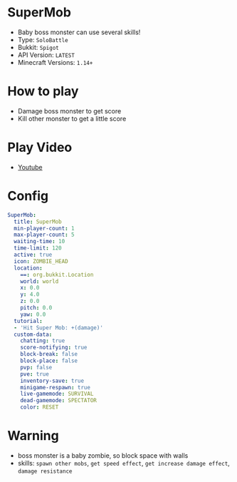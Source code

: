 # SuperMob
- Baby boss monster can use several skills!
- Type: `SoloBattle`
- Bukkit: `Spigot` <!--  Write bukkit, If event of minigame is only available in specific bukkit-->
- API Version: `LATEST`
- Minecraft Versions: `1.14+`

# How to play
- Damage boss monster to get score
- Kill other monster to get a little score

# Play Video
- [Youtube](https://www.youtube.com/watch?v=qep_l8NKJ9Y)

# Config
```yaml
SuperMob:
  title: SuperMob
  min-player-count: 1
  max-player-count: 5
  waiting-time: 10
  time-limit: 120
  active: true
  icon: ZOMBIE_HEAD
  location:
    ==: org.bukkit.Location
    world: world
    x: 0.0
    y: 4.0
    z: 0.0
    pitch: 0.0
    yaw: 0.0
  tutorial:
  - 'Hit Super Mob: +(damage)'
  custom-data:
    chatting: true
    score-notifying: true
    block-break: false
    block-place: false
    pvp: false
    pve: true
    inventory-save: true
    minigame-respawn: true
    live-gamemode: SURVIVAL
    dead-gamemode: SPECTATOR
    color: RESET
```


# Warning
- boss monster is a baby zombie, so block space with walls
- skills: `spawn other mobs`, `get speed effect`, `get increase damage effect`, `damage resistance`
